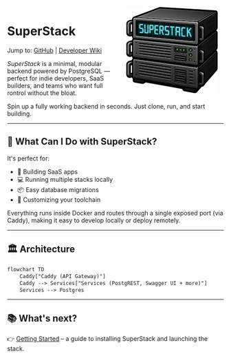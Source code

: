 <style>
  .logo-responsive {
    display: block;
    float: right;
    padding: 0 1em 0 2em;

    @media (max-width: 768px) {
      float: none;
      display: block;
      text-align: center;
      margin: 0 auto 1em auto;
      padding: 0;
    }
  }
</style>

<img src="assets/logo.png" alt="SuperStack Logo" class="logo-responsive" />

# SuperStack

Jump to:
[GitHub](https://github.com/explodinglabs/superstack) | [Developer Wiki](https://github.com/explodinglabs/superstack/wiki)

_SuperStack_ is a minimal, modular backend powered by PostgreSQL — perfect for
indie developers, SaaS builders, and teams who want full rontrol without the
bloat.

Spin up a fully working backend in seconds. Just clone, run, and start
building.

---

## 🚀 What Can I Do with SuperStack?

It's perfect for:

- 🧱 Building SaaS apps
- 💻 Running multiple stacks locally
- 📦 Easy database migrations
- 🔧 Customizing your toolchain

Everything runs inside Docker and routes through a single exposed port (via
Caddy), making it easy to develop locally or deploy remotely.

---

## 🏛️ Architecture

```mermaid
flowchart TD
    Caddy["Caddy (API Gateway)"]
    Caddy --> Services["Services (PostgREST, Swagger UI + more)"]
    Services --> Postgres
```

---

## 📚 What's next?

👉 [Getting Started](gettingstarted.md) – a guide to installing SuperStack and
launching the stack.
